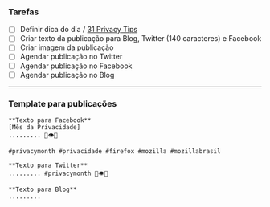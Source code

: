 ### Tarefas
- [ ] Definir dica do dia / [31 Privacy Tips](https://docs.google.com/spreadsheets/d/1h5kAJeDsB-qt5t19hn-hoe3ojPl_YeIaO9K3oTkRuQw/edit?usp=sharing)
- [ ] Criar texto da publicação para Blog, Twitter (140 caracteres) e Facebook
- [ ] Criar imagem da publicação
- [ ] Agendar publicação no Twitter
- [ ] Agendar publicação no Facebook
- [ ] Agendar publicação no Blog

---------

### Template para publicações
```
**Texto para Facebook**
[Mês da Privacidade]
......... 🚀👁🙇

#privacymonth #privacidade #firefox #mozilla #mozillabrasil

**Texto para Twitter**
......... #privacymonth 🚀👁🙇

**Texto para Blog**
.........
```
